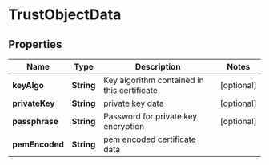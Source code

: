 # TrustObjectData

## Properties
Name | Type | Description | Notes
------------ | ------------- | ------------- | -------------
**keyAlgo** | **String** | Key algorithm contained in this certificate |  [optional]
**privateKey** | **String** | private key data |  [optional]
**passphrase** | **String** | Password for private key encryption |  [optional]
**pemEncoded** | **String** | pem encoded certificate data | 
